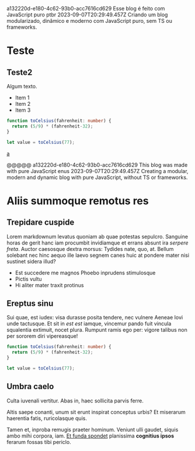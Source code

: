a132220d-e180-4c62-93b0-acc7616cd629
Esse blog é feito com JavaScript puro
ptbr
2023-09-07T20:29:49.457Z
Criando um blog modularizado, dinâmico e moderno com JavaScript puro, sem TS ou frameworks.

# Teste

## Teste2

Algum texto.

- Item 1
- Item 2
- Item 3

```ts
function toCelsius(fahrenheit: number) {
  return (5/9) * (fahrenheit-32);
}

let value = toCelsius(77);
```
<a href="test">a</a>

@@@@@
a132220d-e180-4c62-93b0-acc7616cd629
This blog was made with pure JavaScript
enus
2023-09-07T20:29:49.457Z
Creating a modular, modern and dynamic blog with pure JavaScript, without TS or frameworks.

# Aliis summoque remotus res

## Trepidare cuspide

Lorem markdownum levatus quoniam ab quae potestas sepulcro. Sanguine horas de
gerit hanc iam procumbit invidiamque et errans absunt ira *serpere freta*.
Auctor caesosque dextra morsus: Tydides nate, quo, at. Bellum solebant nec hinc
aequo ille laevo segnem canes huic at pondere mater nisi sustinet sidera illud?

- Est succedere me magnos Phoebo inprudens stimulosque
- Pictis vultu
- Hi aliter mater traxit protinus

## Ereptus sinu

Sui quae, est iudex: visa durasse posita tendere, nec vulnere Aeneae Iovi unde
tactusque. Et sit in *est est* iamque, vincemur pando fuit vincula squalentia
extimuit, nocet plura. Rumpunt ramis ego per: vigore talibus non per sororem
diri vipereasque!

```ts
function toCelsius(fahrenheit: number) {
  return (5/9) * (fahrenheit-32);
}

let value = toCelsius(77);
```

## Umbra caelo

Culta iuvenali vertitur. Abas in, haec sollicita parvis ferre.

Altis saepe conanti, unum sit erunt inspirat conceptus urbis? Et miserarum
haerentia fatis, ruricolasque quis.

Tamen et, inproba remugis praeter hominum. Veniunt ulli gaudet, siquis ambo mihi
corpora, iam. [Et funda
spondet](http://miserabilis-exanimata.net/amplectiturpariter.html) planissima
**cognitius ipsos** ferarum fossas tibi periclo.